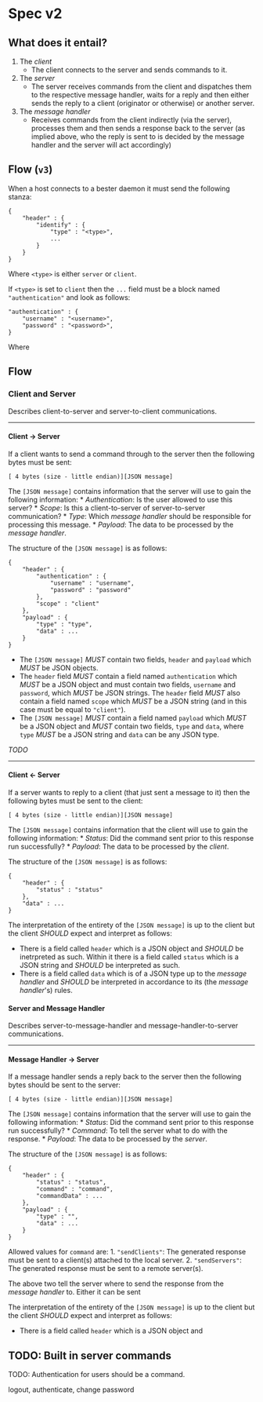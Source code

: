Spec v2
=======

## What does it entail?

1. The *client*
	* The client connects to the server and sends commands
	to it.
2. The *server*
	* The server receives commands from the client and 
	dispatches them to the respective message handler,
	waits for a reply and then either sends the reply
	to a client (originator or otherwise) or another
	server.
3. The *message handler*
	* Receives commands from the client indirectly (via
	the server), processes them and then sends a response
	back to the server (as implied above, who the reply
	is sent to is decided by the message handler and the
	server will act accordingly)

## Flow (`v3`)

When a host connects to a bester daemon it must send the
following stanza:

````
{
	"header" : {
		"identify" : {
			"type" : "<type>",
			...
		}
	}
}
````

Where `<type>` is either `server` or `client`.

If `<type>` is set to `client` then the `...` field must
be a block named `"authentication"` and look as follows:

````
"authentication" : {
	"username" : "<username>",
	"password" : "<password>",
}
````

Where 

## Flow

### Client and Server

Describes client-to-server and server-to-client communications.

<hr>

#### Client -> Server

If a client wants to send a command through to the server
then the following bytes must be sent:

````
[ 4 bytes (size - little endian)][JSON message]
````

The `[JSON message]` contains information that the server will
use to gain the following information:
	* *Authentication*: Is the user allowed to use this server?
	* *Scope*: Is this a client-to-server of server-to-server
		communication?
	* *Type*: Which _message handler_ should be responsible for
		processing this message.
	* *Payload*: The data to be processed by the _message handler_.

The structure of the `[JSON message]` is as follows:

````
{
	"header" : {
		"authentication" : {
			"username" : "username",
			"password" : "password"
		},
		"scope" : "client"
	},
	"payload" : {
		"type" : "type",
		"data" : ...
	}
}
````

* The `[JSON message]` *MUST* contain two fields, `header` and `payload`
which *MUST* be JSON objects.
* The `header` field *MUST* contain a field named `authentication` which
*MUST* be a JSON object and must contain two fields, `username` and `password`,
which *MUST* be JSON strings. The `header` field *MUST* also contain a field
named `scope` which *MUST* be a JSON string (and in this case must be equal
to `"client"`).
* The `[JSON message]` *MUST* contain a field named `payload` which *MUST*
be a JSON object and *MUST* contain two fields, `type` and `data`, where
`type` *MUST* be a JSON string and `data` can be any JSON type.

*TODO*

<hr>

#### Client <- Server

If a server wants to reply to a client (that just sent a message to it) then
the following bytes must be sent to the client:

````
[ 4 bytes (size - little endian)][JSON message]
````

The `[JSON message]` contains information that the client will
use to gain the following information:
	* *Status*: Did the command sent prior to this response
		run successfully?
	* *Payload*: The data to be processed by the _client_.

The structure of the `[JSON message]` is as follows:

````
{
	"header" : {
		"status" : "status"
	},
	"data" : ...
}
````

The interpretation of the entirety of the `[JSON message]` is up
to the client but the client *SHOULD* expect and interpret as
follows:

* There is a field called `header` which is a JSON object and
*SHOULD* be inetrpreted as such. Within it there is a field
called `status` which is a JSON string and *SHOULD* be interpreted
as such.
* There is a field called `data` which is of a JSON type up to
the _message handler_ and *SHOULD* be interpreted in accordance to
its (the _message handler_'s) rules.


#### Server and Message Handler

Describes server-to-message-handler and message-handler-to-server communications.

<hr>

#### Message Handler -> Server

If a message handler sends a reply back to the server then the following
bytes should be sent to the server:

````
[ 4 bytes (size - little endian)][JSON message]
````

The `[JSON message]` contains information that the server will
use to gain the following information:
	* *Status*: Did the command sent prior to this response
		run successfully?
	* *Command*: To tell the server what to do with the response.
	* *Payload*: The data to be processed by the _server_.

The structure of the `[JSON message]` is as follows:

````
{
	"header" : {
		"status" : "status",
		"command" : "command",
		"commandData" : ...
	},
	"payload" : {
		"type" : "",
		"data" : ...
	}
}
````

Allowed values for `command` are:
	1. `"sendClients"`: The generated response must be sent to a client(s)
		attached to the local server.
	2. `"sendServers"`: The generated response must be sent to a remote
		server(s).

The above two tell the server where to send the response from the
_message handler_ to. Either it can be sent

The interpretation of the entirety of the `[JSON message]` is up
to the client but the client *SHOULD* expect and interpret as
follows:

* There is a field called `header` which is a JSON object and





## TODO: Built in server commands

TODO: Authentication for users should be a command.

logout, authenticate, change password